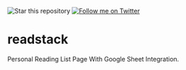 ![Star this repository](https://img.shields.io/github/stars/shaikharfan7/readStack?style=social)
[![Follow me on Twitter](https://img.shields.io/twitter/follow/shaikharfan7?style=social)](https://twitter.com/shaikharfan7)

# readstack

Personal Reading List Page With Google Sheet Integration.




